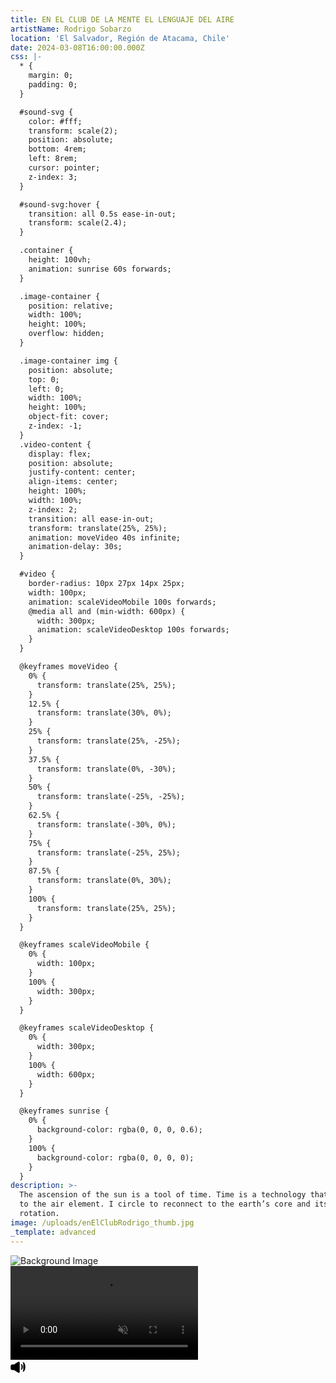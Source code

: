 ```yaml
---
title: EN EL CLUB DE LA MENTE EL LENGUAJE DEL AIRE
artistName: Rodrigo Sobarzo
location: 'El Salvador, Región de Atacama, Chile'
date: 2024-03-08T16:00:00.000Z
css: |-
  * {
    margin: 0;
    padding: 0;
  }

  #sound-svg {
    color: #fff;
    transform: scale(2);
    position: absolute;
    bottom: 4rem;
    left: 8rem;
    cursor: pointer;
    z-index: 3;
  }

  #sound-svg:hover {
    transition: all 0.5s ease-in-out;
    transform: scale(2.4);
  }

  .container {
    height: 100vh;
    animation: sunrise 60s forwards;
  }

  .image-container {
    position: relative;
    width: 100%;
    height: 100%;
    overflow: hidden;
  }

  .image-container img {
    position: absolute;
    top: 0;
    left: 0;
    width: 100%;
    height: 100%;
    object-fit: cover;
    z-index: -1;
  }
  .video-content {
    display: flex;
    position: absolute;
    justify-content: center;
    align-items: center;
    height: 100%;
    width: 100%;
    z-index: 2;
    transition: all ease-in-out;
    transform: translate(25%, 25%); 
    animation: moveVideo 40s infinite;
    animation-delay: 30s; 
  }

  #video {
    border-radius: 10px 27px 14px 25px;
    width: 100px;
    animation: scaleVideoMobile 100s forwards;
    @media all and (min-width: 600px) {
      width: 300px;
      animation: scaleVideoDesktop 100s forwards;
    }
  }

  @keyframes moveVideo {
    0% {
      transform: translate(25%, 25%); 
    }
    12.5% {
      transform: translate(30%, 0%);
    }
    25% {
      transform: translate(25%, -25%);
    }
    37.5% {
      transform: translate(0%, -30%);
    }
    50% {
      transform: translate(-25%, -25%);
    }
    62.5% {
      transform: translate(-30%, 0%);
    }
    75% {
      transform: translate(-25%, 25%);
    }
    87.5% {
      transform: translate(0%, 30%);
    }
    100% {
      transform: translate(25%, 25%); 
    }
  }

  @keyframes scaleVideoMobile {
    0% {
      width: 100px; 
    }
    100% {
      width: 300px; 
    }
  }

  @keyframes scaleVideoDesktop {
    0% {
      width: 300px; 
    }
    100% {
      width: 600px; 
    }
  }

  @keyframes sunrise {
    0% {
      background-color: rgba(0, 0, 0, 0.6); 
    }
    100% {
      background-color: rgba(0, 0, 0, 0); 
    }
  }
description: >-
  The ascension of the sun is a tool of time. Time is a technology that belongs
  to the air element. I circle to reconnect to the earth’s core and its
  rotation.
image: /uploads/enElClubRodrigo_thumb.jpg
_template: advanced
---
```


  <div class="container">
    <div class="image-container">
      <img src="https://cf-ipfs.com/ipfs/bafybeia7a3wmhsb3to2h5oxlvvalvh5eb65vxj3nen73flca4d5zovjhle" alt="Background Image" />
      <div class="video-content">
        <a href="https://your-mp4-download-link.mp4" download="video.mp4">
          <video autoplay muted loop id="video">
            <source src="https://bafybeig3htfmxerqwzfhttihudrqaqg37g6amsaw7hrf7biztsuridsahi.ipfs.cf-ipfs.com/" type="video/webm" />
            <source src="https://your-mp4-fallback-video.mp4" type="video/mp4" />
            Your browser does not support the video tag.
          </video>
        </a>
      </div>
      <svg
        xmlns="http://www.w3.org/2000/svg"
        id="sound-svg"
        width="75"
        height="75"
        fill="currentColor"
        stroke-width="1.5"
        color="#000"
      >
        <path
          stroke="#000"
          d="M1 13.857v-3.714a2 2 0 0 1 2-2h2.9a1 1 0 0 0 .55-.165l6-3.956a1 1 0 0 1 1.55.835v14.286a1 1 0 0 1-1.55.835l-6-3.956a1 1 0 0 0-.55-.165H3a2 2 0 0 1-2-2Z"
        />
        <path
          stroke="#000"
          stroke-linecap="round"
          stroke-linejoin="round"
          d="M17.5 7.5S19 9 19 11.5s-1.5 4-1.5 4m3-11S23 7 23 11.5s-2.5 7-2.5 7"
        />
      </svg>
    </div>
  </div>
  <script>
    document.addEventListener("DOMContentLoaded", function () {
      var video = document.getElementById("video");  
      var toggleSoundButton = document.querySelector("#sound-svg");
      toggleSoundButton.addEventListener("click", function () {
        video.muted = !video.muted;
      });
    });
  </script>
